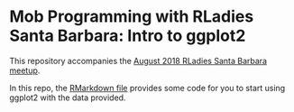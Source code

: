 # Mob Programming with RLadies Santa Barbara: Intro to ggplot2

This repository accompanies the [August 2018 RLadies Santa Barbara meetup](https://rladies.github.io/meetup-presentations_santabarbara/2018_08_22_mobprogramming/mobprogramming_and_ggplot2.html#1). 

In this repo, the [RMarkdown file]() provides some code for you to start using ggplot2 with the []() data provided. 
